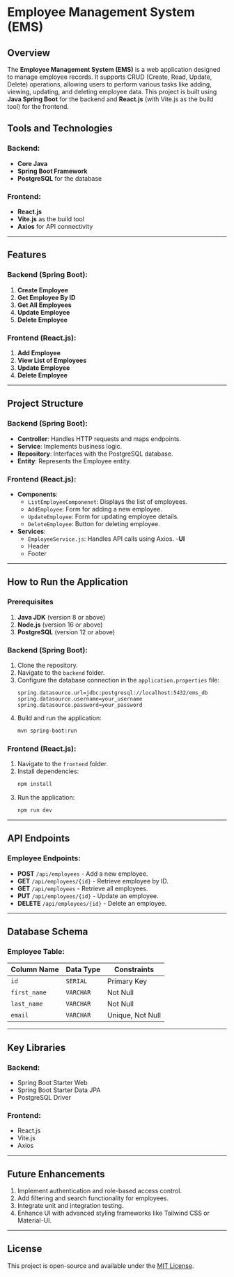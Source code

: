 # Employee Management System (EMS)

## Overview
The **Employee Management System (EMS)** is a web application designed to manage employee records. It supports CRUD (Create, Read, Update, Delete) operations, allowing users to perform various tasks like adding, viewing, updating, and deleting employee data. This project is built using **Java Spring Boot** for the backend and **React.js** (with Vite.js as the build tool) for the frontend.

## Tools and Technologies
### Backend:
- **Core Java**
- **Spring Boot Framework**
- **PostgreSQL** for the database

### Frontend:
- **React.js**
- **Vite.js** as the build tool
- **Axios** for API connectivity

---

## Features

### Backend (Spring Boot):
1. **Create Employee**
2. **Get Employee By ID**
3. **Get All Employees**
4. **Update Employee**
5. **Delete Employee**

### Frontend (React.js):
1. **Add Employee**
2. **View List of Employees**
3. **Update Employee**
4. **Delete Employee**

---

## Project Structure

### Backend (Spring Boot):
- **Controller**: Handles HTTP requests and maps endpoints.
- **Service**: Implements business logic.
- **Repository**: Interfaces with the PostgreSQL database.
- **Entity**: Represents the Employee entity.

### Frontend (React.js):
- **Components**:
  - `ListEmployeeComponenet`: Displays the list of employees.
  - `AddEmployee`: Form for adding a new employee.
  - `UpdateEmployee`: Form for updating employee details.
  - `DeleteEmployee`: Button for deleting employee.
- **Services**:
  - `EmployeeService.js`: Handles API calls using Axios.
-**UI**
  - Header
  - Footer
---

## How to Run the Application

### Prerequisites
1. **Java JDK** (version 8 or above)
2. **Node.js** (version 16 or above)
3. **PostgreSQL** (version 12 or above)

### Backend (Spring Boot):
1. Clone the repository.
2. Navigate to the `backend` folder.
3. Configure the database connection in the `application.properties` file:
   ```properties
   spring.datasource.url=jdbc:postgresql://localhost:5432/ems_db
   spring.datasource.username=your_username
   spring.datasource.password=your_password
   ```
4. Build and run the application:
   ```bash
   mvn spring-boot:run
   ```

### Frontend (React.js):
1. Navigate to the `frontend` folder.
2. Install dependencies:
   ```bash
   npm install
   ```
3. Run the application:
   ```bash
   npm run dev
   ```

---

## API Endpoints
### Employee Endpoints:
- **POST** `/api/employees` - Add a new employee.
- **GET** `/api/employees/{id}` - Retrieve employee by ID.
- **GET** `/api/employees` - Retrieve all employees.
- **PUT** `/api/employees/{id}` - Update an employee.
- **DELETE** `/api/employees/{id}` - Delete an employee.

---

## Database Schema
### Employee Table:
| Column Name    | Data Type    | Constraints         |
|----------------|--------------|---------------------|
| `id`           | `SERIAL`     | Primary Key         |
| `first_name`   | `VARCHAR`    | Not Null            |
| `last_name`    | `VARCHAR`    | Not Null            |
| `email`        | `VARCHAR`    | Unique, Not Null    |

---

## Key Libraries
### Backend:
- Spring Boot Starter Web
- Spring Boot Starter Data JPA
- PostgreSQL Driver

### Frontend:
- React.js
- Vite.js
- Axios

---

## Future Enhancements
1. Implement authentication and role-based access control.
2. Add filtering and search functionality for employees.
3. Integrate unit and integration testing.
4. Enhance UI with advanced styling frameworks like Tailwind CSS or Material-UI.

---

## License
This project is open-source and available under the [MIT License](LICENSE).
